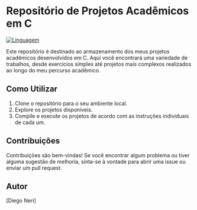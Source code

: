 # Repositório de Projetos Acadêmicos em C

[![Linguagem](https://img.shields.io/badge/Linguagem-C-blue.svg)](https://en.wikipedia.org/wiki/C_(programming_language))

Este repositório é destinado ao armazenamento dos meus projetos acadêmicos desenvolvidos em C. Aqui você encontrará uma variedade de trabalhos, desde exercícios simples até projetos mais complexos realizados ao longo do meu percurso acadêmico.

## Como Utilizar

1. Clone o repositório para o seu ambiente local.
2. Explore os projetos disponíveis.
3. Compile e execute os projetos de acordo com as instruções individuais de cada um.

## Contribuições

Contribuições são bem-vindas! Se você encontrar algum problema ou tiver alguma sugestão de melhoria, sinta-se à vontade para abrir uma issue ou enviar um pull request.

## Autor

[Diego Neri]

